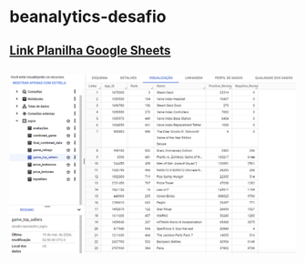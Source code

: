 # beanalytics-desafio
## [Link Planilha Google Sheets](https://docs.google.com/spreadsheets/d/1BiI9OwoOecftso-GiGM-x4e7xjfyTsfBzSxHRDleUyA/edit?pli=1#gid=1697636033)
## ![Tabelas Google Big Query](https://github.com/HenriqueHideaki/beanalytics-desafio/blob/main/img/big_query.png)
